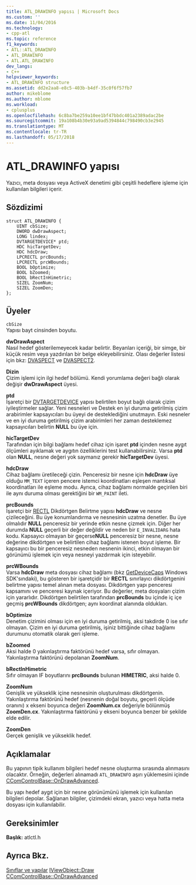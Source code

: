 ```yaml
---
title: ATL_DRAWINFO yapısı | Microsoft Docs
ms.custom: ''
ms.date: 11/04/2016
ms.technology:
- cpp-atl
ms.topic: reference
f1_keywords:
- ATL::ATL_DRAWINFO
- ATL_DRAWINFO
- ATL.ATL_DRAWINFO
dev_langs:
- C++
helpviewer_keywords:
- ATL_DRAWINFO structure
ms.assetid: dd2e2aa8-e8c5-403b-b4df-35c0f6f57fb7
author: mikeblome
ms.author: mblome
ms.workload:
- cplusplus
ms.openlocfilehash: 6c8ba7be259a10ee1bf47bbdc401a2389adac2be
ms.sourcegitcommit: 19a108b4b30e93a9ad5394844c798490cb3e2945
ms.translationtype: MT
ms.contentlocale: tr-TR
ms.lasthandoff: 05/17/2018
---
```

# <a name="atldrawinfo-structure"></a>ATL_DRAWINFO yapısı
Yazıcı, meta dosyası veya ActiveX denetimi gibi çeşitli hedeflere işleme için kullanılan bilgileri içerir.  
  
## <a name="syntax"></a>Sözdizimi  
  
```
struct ATL_DRAWINFO {
    UINT cbSize;
    DWORD dwDrawAspect;
    LONG lindex;
    DVTARGETDEVICE* ptd;
    HDC hicTargetDev;
    HDC hdcDraw;
    LPCRECTL prcBounds;
    LPCRECTL prcWBounds;
    BOOL bOptimize;
    BOOL bZoomed;
    BOOL bRectInHimetric;
    SIZEL ZoomNum;
    SIZEL ZoomDen;
};
```  
  
## <a name="members"></a>Üyeler  
 `cbSize`  
 Yapısı bayt cinsinden boyutu.  
  
 **dwDrawAspect**  
 Nasıl hedef gösterilemeyecek kadar belirtir. Beyanları içeriği, bir simge, bir küçük resim veya yazdırılan bir belge ekleyebilirsiniz. Olası değerler listesi için bkz: [DVASPECT](http://msdn.microsoft.com/library/windows/desktop/ms690318) ve [DVASPECT2](http://msdn.microsoft.com/library/windows/desktop/ms688644).  
  
 **Dizin**  
 Çizim işlemi için ilgi hedef bölümü. Kendi yorumlama değeri bağlı olarak değişir **dwDrawAspect** üyesi.  
  
 **ptd**  
 İşaretçi bir [DVTARGETDEVICE](http://msdn.microsoft.com/library/windows/desktop/ms686613) yapısı belirtilen boyut bağlı olarak çizim iyileştirmeler sağlar. Yeni nesneleri ve Destek en iyi duruma getirilmiş çizim arabirimler kapsayıcıları bu üyeyi de desteklediğini unutmayın. Eski nesneler ve en iyi duruma getirilmiş çizim arabirimleri her zaman desteklemez kapsayıcıları belirtin **NULL** bu üye için.  
  
 **hicTargetDev**  
 Tarafından için bilgi bağlamı hedef cihaz için işaret **ptd** içinden nesne aygıt ölçümleri ayıklamak ve aygıtın özelliklerini test kullanabilirsiniz. Varsa **ptd** olan **NULL**, nesne değeri yok saymanız gerekir **hicTargetDev** üyesi.  
  
 **hdcDraw**  
 Cihaz bağlamı üretileceği çizin. Penceresiz bir nesne için **hdcDraw** üye olduğu `MM_TEXT` içeren pencere istemci koordinatları eşleşen mantıksal koordinatları ile eşleme modu. Ayrıca, cihaz bağlamı normalde geçirilen biri ile aynı duruma olması gerektiğini bir `WM_PAINT` ileti.  
  
 **prcBounds**  
 İşaretçi bir [RECTL](http://msdn.microsoft.com/library/windows/desktop/dd162907) Dikdörtgen Belirtme yapısı **hdcDraw** ve nesne çizileceğini. Bu üye konumlandırma ve nesnesinin uzatma denetler. Bu üye olmalıdır **NULL** penceresiz bir yerinde etkin nesne çizmek için. Diğer her durumda **NULL** geçerli bir değer değildir ve neden bir `E_INVALIDARG` hata kodu. Kapsayıcı olmayan bir geçerse**NULL** penceresiz bir nesne, nesne değerine dikdörtgen ve belirtilen cihaz bağlamı istenen boyut işleme. Bir kapsayıcı bu bir penceresiz nesneden nesnenin ikinci, etkin olmayan bir görünümü işlemek için veya nesneyi yazdırmak için isteyebilir.  
  
 **prcWBounds**  
 Varsa **hdcDraw** meta dosyası cihaz bağlamı (bkz [GetDeviceCaps](http://msdn.microsoft.com/library/windows/desktop/dd144877) Windows SDK'sındaki), bu gösteren bir işaretçidir bir **RECTL** sınırlayıcı dikdörtgenini belirtme yapısı temel alınan meta dosyası. Dikdörtgen yapı penceresi kapsamını ve penceresi kaynak içeriyor. Bu değerler, meta dosyaları çizim için yararlıdır. Dikdörtgen belirtilen tarafından **prcBounds** bu içinde iç içe geçmiş **prcWBounds** dikdörtgen; aynı koordinat alanında oldukları.  
  
 **bOptimize**  
 Denetim çizimini olması için en iyi duruma getirilmiş, aksi takdirde 0 ise sıfır olmayan. Çizim en iyi duruma getirilmiş, işiniz bittiğinde cihaz bağlamı durumunu otomatik olarak geri işleme.  
  
 **bZoomed**  
 Aksi halde 0 yakınlaştırma faktörünü hedef varsa, sıfır olmayan. Yakınlaştırma faktörünü depolanan **ZoomNum**.  
  
 **bRectInHimetric**  
 Sıfır olmayan IF boyutlarını **prcBounds** bulunan **HIMETRIC**, aksi halde 0.  
  
 **ZoomNum**  
 Genişlik ve yükseklik içine nesnesinin oluşturulması dikdörtgenin. Yakınlaştırma faktörünü hedef (nesnenin doğal boyutu, geçerli ölçüde oranını) x ekseni boyunca değeri **ZoomNum.cx** değeriyle bölünmüş **ZoomDen.cx**. Yakınlaştırma faktörünü y ekseni boyunca benzer bir şekilde elde edilir.  
  
 **ZoomDen**  
 Gerçek genişlik ve yükseklik hedef.  
  
## <a name="remarks"></a>Açıklamalar  
 Bu yapının tipik kullanım bilgileri hedef nesne oluşturma sırasında alınmasını olacaktır. Örneğin, değerleri alınamadı `ATL_DRAWINFO` aşırı yüklemesini içinde [CComControlBase::OnDrawAdvanced](ccomcontrolbase-class.md#ondrawadvanced).  
  
 Bu yapı hedef aygıt için bir nesne görünümünü işlemek için kullanılan bilgileri depolar. Sağlanan bilgiler, çizimdeki ekran, yazıcı veya hatta meta dosyası için kullanılabilir.  
  
## <a name="requirements"></a>Gereksinimler  
 **Başlık:** atlctl.h  
  
## <a name="see-also"></a>Ayrıca Bkz.  
  [Sınıflar ve yapılar](../../atl/reference/atl-classes.md) [IViewObject::Draw](http://msdn.microsoft.com/library/windows/desktop/ms688655)   
 [CComControlBase::OnDrawAdvanced](../../atl/reference/ccomcontrolbase-class.md#ondrawadvanced)





